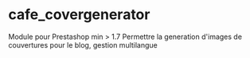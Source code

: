 # cafe_covergenerator
Module pour Prestashop min > 1.7
Permettre la generation d'images de couvertures pour le blog, gestion multilangue